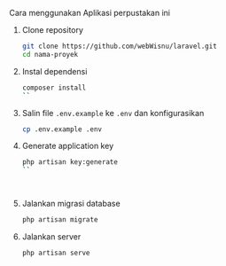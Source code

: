 Cara menggunakan Aplikasi perpustakan ini

1. Clone repository
    ```bash
    git clone https://github.com/webWisnu/laravel.git
    cd nama-proyek
    ```
    
2. Instal dependensi
    ```bash
    composer install
    ``

3. Salin file `.env.example` ke `.env` dan konfigurasikan
    ```bash
    cp .env.example .env
    ```

4. Generate application key
    ```bash
    php artisan key:generate
    ``

  
5. Jalankan migrasi database
    ```bash
    php artisan migrate
    ```


6. Jalankan server
    ```bash
    php artisan serve
    ```

	
